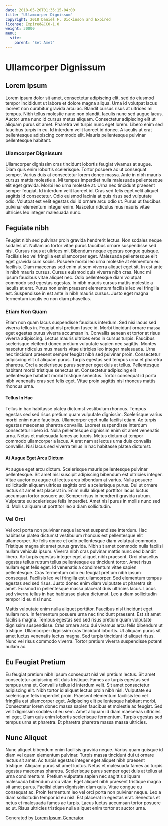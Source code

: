 ```yaml
---
date: 2018-05-20T01:35:15-04:00
title: "Ullamcorper Dignissum"
copyright: 2018 Daniel F. Dickinson and Expired
license: Expired&CC0-1.0
weight: 30000
menu:
  site:
    parent: "Set Amet"
---
```


# Ullamcorper Dignissum

## Lorem Ipsum

Lorem ipsum dolor sit amet, consectetur adipiscing elit, sed do eiusmod tempor incididunt ut labore et dolore magna aliqua. Urna id volutpat lacus laoreet non curabitur gravida arcu ac. Blandit cursus risus at ultrices mi tempus. Nibh tellus molestie nunc non blandit. Iaculis nunc sed augue lacus. Auctor urna nunc id cursus metus aliquam. Consectetur adipiscing elit ut aliquam purus sit amet. Pharetra vel turpis nunc eget lorem. Libero enim sed faucibus turpis in eu. Id interdum velit laoreet id donec. A iaculis at erat pellentesque adipiscing commodo elit. Mauris pellentesque pulvinar pellentesque habitant.

### Ulamcorper Dignissum

Ullamcorper dignissim cras tincidunt lobortis feugiat vivamus at augue. Diam quis enim lobortis scelerisque. Tortor posuere ac ut consequat semper. Varius duis at consectetur lorem donec massa. Ante in nibh mauris cursus mattis molestie a. Mi tempus imperdiet nulla malesuada pellentesque elit eget gravida. Morbi leo urna molestie at. Urna nec tincidunt praesent semper feugiat. Id interdum velit laoreet id. Cras sed felis eget velit aliquet sagittis id consectetur. Odio euismod lacinia at quis risus sed vulputate odio. Volutpat est velit egestas dui id ornare arcu odio ut. Purus ut faucibus pulvinar elementum integer enim. Nascetur ridiculus mus mauris vitae ultricies leo integer malesuada nunc.

## Feguiate nibh

Feugiat nibh sed pulvinar proin gravida hendrerit lectus. Non sodales neque sodales ut. Nullam ac tortor vitae purus faucibus ornare suspendisse sed nisi. Cursus risus at ultrices mi. Bibendum neque egestas congue quisque. Facilisis leo vel fringilla est ullamcorper eget. Malesuada pellentesque elit eget gravida cum sociis. Posuere morbi leo urna molestie at elementum eu facilisis. Diam maecenas sed enim ut sem viverra aliquet eget sit. In est ante in nibh mauris cursus. Cursus euismod quis viverra nibh cras. Nunc mi ipsum faucibus vitae aliquet nec. Odio pellentesque diam volutpat commodo sed egestas egestas. In nibh mauris cursus mattis molestie a iaculis at erat. Purus non enim praesent elementum facilisis leo vel fringilla est. Suspendisse in est ante in nibh mauris cursus. Justo eget magna fermentum iaculis eu non diam phasellus.

### Etiam Non Quam

Etiam non quam lacus suspendisse faucibus interdum. Sed nisi lacus sed viverra tellus in. Feugiat nisl pretium fusce id. Morbi tincidunt ornare massa eget egestas purus viverra accumsan in. Convallis aenean et tortor at risus viverra adipiscing. Lectus mauris ultrices eros in cursus turpis. Faucibus scelerisque eleifend donec pretium vulputate sapien nec sagittis. Montes nascetur ridiculus mus mauris vitae ultricies leo integer malesuada. Urna nec tincidunt praesent semper feugiat nibh sed pulvinar proin. Consectetur adipiscing elit ut aliquam purus. Turpis egestas sed tempus urna et pharetra pharetra. Orci a scelerisque purus semper eget duis at tellus. Pellentesque habitant morbi tristique senectus et. Consectetur adipiscing elit pellentesque habitant morbi tristique senectus. Tortor consequat id porta nibh venenatis cras sed felis eget. Vitae proin sagittis nisl rhoncus mattis rhoncus urna.

#### Tellus In Hac

Tellus in hac habitasse platea dictumst vestibulum rhoncus. Tempus egestas sed sed risus pretium quam vulputate dignissim. Scelerisque varius morbi enim nunc faucibus. Ullamcorper eget nulla facilisi etiam. Ac turpis egestas maecenas pharetra convallis. Laoreet suspendisse interdum consectetur libero id. Nulla pellentesque dignissim enim sit amet venenatis urna. Netus et malesuada fames ac turpis. Metus dictum at tempor commodo ullamcorper a lacus. A erat nam at lectus urna duis convallis convallis. Nisi lacus sed viverra tellus in hac habitasse platea dictumst.

#### At Augue Eget Arcu Dictum

At augue eget arcu dictum. Scelerisque mauris pellentesque pulvinar pellentesque. Sit amet nisl suscipit adipiscing bibendum est ultricies integer. Vitae auctor eu augue ut lectus arcu bibendum at varius. Nulla posuere sollicitudin aliquam ultrices sagittis orci a scelerisque purus. Dui ut ornare lectus sit amet est placerat in. Enim nulla aliquet porttitor lacus luctus accumsan tortor posuere ac. Semper risus in hendrerit gravida rutrum. Vulputate eu scelerisque felis imperdiet. Amet nisl purus in mollis nunc sed id. Mollis aliquam ut porttitor leo a diam sollicitudin.

### Vel Orci

Vel orci porta non pulvinar neque laoreet suspendisse interdum. Hac habitasse platea dictumst vestibulum rhoncus est pellentesque elit ullamcorper. Ac felis donec et odio pellentesque diam volutpat commodo. Tristique magna sit amet purus gravida. Nibh sit amet commodo nulla facilisi nullam vehicula ipsum. Viverra nibh cras pulvinar mattis nunc sed blandit libero. Ac turpis egestas integer eget aliquet nibh praesent. Orci phasellus egestas tellus rutrum tellus pellentesque eu tincidunt tortor. Amet risus nullam eget felis eget. Id venenatis a condimentum vitae sapien pellentesque. Cras fermentum odio eu feugiat pretium nibh ipsum consequat. Facilisis leo vel fringilla est ullamcorper. Sed elementum tempus egestas sed sed risus. Justo donec enim diam vulputate ut pharetra sit amet. Euismod in pellentesque massa placerat duis ultricies lacus. Lacus sed viverra tellus in hac habitasse platea dictumst. Leo a diam sollicitudin tempor id eu nisl nunc.

Mattis vulputate enim nulla aliquet porttitor. Faucibus nisl tincidunt eget nullam non. In fermentum posuere urna nec tincidunt praesent. Est sit amet facilisis magna. Tempus egestas sed sed risus pretium quam vulputate dignissim suspendisse. Cras ornare arcu dui vivamus arcu felis bibendum ut tristique. Ullamcorper dignissim cras tincidunt lobortis. Ut aliquam purus sit amet luctus venenatis lectus magna. Sed turpis tincidunt id aliquet risus. Nunc vel risus commodo viverra. Tortor pretium viverra suspendisse potenti nullam ac.

## Eu Feugiat Pretium

Eu feugiat pretium nibh ipsum consequat nisl vel pretium lectus. Sit amet consectetur adipiscing elit duis tristique. Fames ac turpis egestas sed tempus urna et. Convallis tellus id interdum velit. Sit amet consectetur adipiscing elit. Nibh tortor id aliquet lectus proin nibh nisl. Vulputate eu scelerisque felis imperdiet proin. Praesent elementum facilisis leo vel fringilla est ullamcorper eget. Adipiscing elit pellentesque habitant morbi. Consectetur lorem donec massa sapien faucibus et molestie ac feugiat. Sed velit dignissim sodales ut eu sem. Amet aliquam id diam maecenas ultricies mi eget. Diam quis enim lobortis scelerisque fermentum. Turpis egestas sed tempus urna et pharetra. Et pharetra pharetra massa massa ultricies.

## Nunc Aliquet

Nunc aliquet bibendum enim facilisis gravida neque. Varius quam quisque id diam vel quam elementum pulvinar. Turpis massa tincidunt dui ut ornare lectus sit amet. Ac turpis egestas integer eget aliquet nibh praesent tristique. Aliquam purus sit amet luctus. Netus et malesuada fames ac turpis egestas maecenas pharetra. Scelerisque purus semper eget duis at tellus at urna condimentum. Pretium vulputate sapien nec sagittis aliquam malesuada bibendum arcu vitae. Eget aliquet nibh praesent tristique magna sit amet purus. Facilisi etiam dignissim diam quis. Vitae congue eu consequat ac. Proin fermentum leo vel orci porta non pulvinar neque. Leo a diam sollicitudin tempor id eu nisl. Est placerat in egestas erat. Senectus et netus et malesuada fames ac turpis. Lacus luctus accumsan tortor posuere ac ut. Risus ultricies tristique nulla aliquet enim tortor at auctor urna.

Generated by [Lorem Ipsum Generator](https://loremipsum.io/generator)
